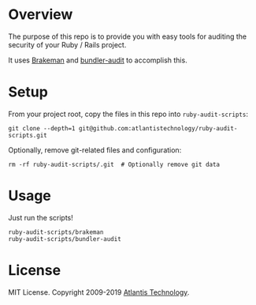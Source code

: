 # Overview
The purpose of this repo is to provide you with easy tools for auditing the security of your Ruby / Rails project.

It uses [Brakeman](https://brakemanscanner.org/) and [bundler-audit](https://github.com/rubysec/bundler-audit) to accomplish this.

# Setup
From your project root, copy the files in this repo into `ruby-audit-scripts`:
```
git clone --depth=1 git@github.com:atlantistechnology/ruby-audit-scripts.git
```

Optionally, remove git-related files and configuration:
```
rm -rf ruby-audit-scripts/.git  # Optionally remove git data
```

# Usage
Just run the scripts!
```
ruby-audit-scripts/brakeman
ruby-audit-scripts/bundler-audit
```

# License
MIT License. Copyright 2009-2019 [Atlantis Technology](https://www.atlantistech.com/).